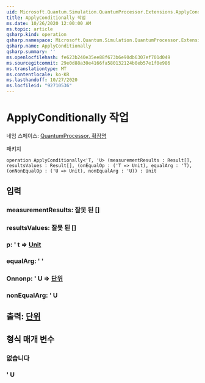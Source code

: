 ```yaml
---
uid: Microsoft.Quantum.Simulation.QuantumProcessor.Extensions.ApplyConditionally
title: ApplyConditionally 작업
ms.date: 10/26/2020 12:00:00 AM
ms.topic: article
qsharp.kind: operation
qsharp.namespace: Microsoft.Quantum.Simulation.QuantumProcessor.Extensions
qsharp.name: ApplyConditionally
qsharp.summary: ''
ms.openlocfilehash: fe623b240e35ee88f673b6e90db6307ef701d049
ms.sourcegitcommit: 29e0d88a30e4166fa580132124b0eb57e1f0e986
ms.translationtype: MT
ms.contentlocale: ko-KR
ms.lasthandoff: 10/27/2020
ms.locfileid: "92710536"
---
```

# <a name="applyconditionally-operation"></a>ApplyConditionally 작업

네임 스페이스: [QuantumProcessor. 확장명](xref:Microsoft.Quantum.Simulation.QuantumProcessor.Extensions)

패키지 [](https://nuget.org/packages/)




```qsharp
operation ApplyConditionally<'T, 'U> (measurementResults : Result[], resultsValues : Result[], (onEqualOp : ('T => Unit), equalArg : 'T), (onNonEqualOp : ('U => Unit), nonEqualArg : 'U)) : Unit
```


## <a name="input"></a>입력

### <a name="measurementresults--__invalidresult__"></a>measurementResults: __잘못 <Result> 된__ []




### <a name="resultsvalues--__invalidresult__"></a>resultsValues: __잘못 <Result> 된__ []




### <a name="onequalop--t--unit"></a>p: ' t => [Unit](xref:microsoft.quantum.lang-ref.unit) 




### <a name="equalarg--t"></a>equalArg: ' '




### <a name="onnonequalop--u--unit"></a>Onnonp: ' U => [단위](xref:microsoft.quantum.lang-ref.unit) 




### <a name="nonequalarg--u"></a>nonEqualArg: ' U





## <a name="output--unit"></a>출력: [단위](xref:microsoft.quantum.lang-ref.unit)



## <a name="type-parameters"></a>형식 매개 변수

### <a name="t"></a>없습니다


### <a name="u"></a>' U

